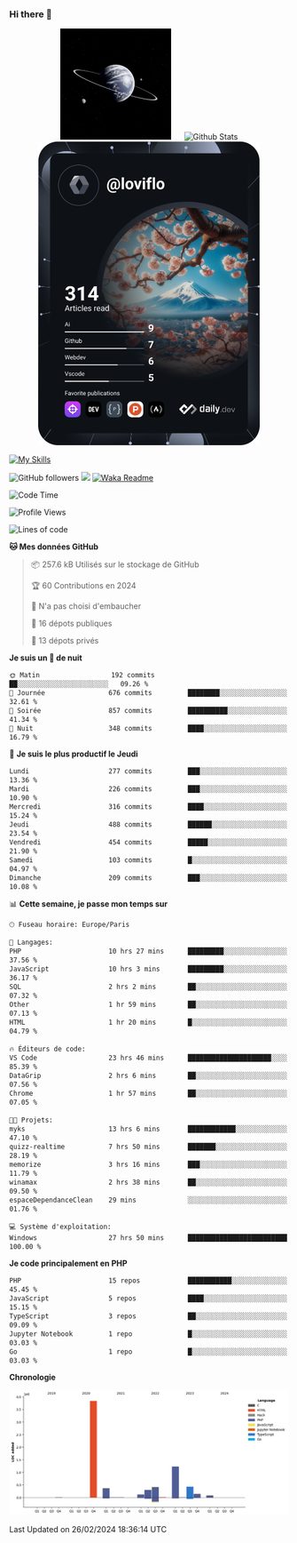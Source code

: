 ### Hi there 👋

<p align="center">
  <img src="https://github.com/Loviflo/Loviflo/blob/main/img/portrait.jpg" alt="Loviflo" height="200" style="margin-right: 20px"/>
  <img src="https://github-readme-stats.vercel.app/api?username=Loviflo&show_icons=true&theme=graywhite" alt="Github Stats" />
  <a href="https://app.daily.dev/loviflo"><img src="https://github.com/loviflo/loviflo/blob/main/devcard.svg" width="400" alt="Loviflo's Dev Card"/></a>
</p>

[![My Skills](https://skillicons.dev/icons?i=php,laravel,symfony,dotnet,cs,nodejs,mysql,postgres,js,ts,html,css,sass,angular,react,electron,docker,webpack,vscode,figma,git,github,gitlab,nginx,postman&perline=5)](https://skillicons.dev)

![GitHub followers](https://img.shields.io/github/followers/Loviflo?label=Follow&style=social)
![](https://visitor-badge.glitch.me/badge?page_id=Loviflo.Loviflo)
[![Waka Readme](https://github.com/Loviflo/Loviflo/actions/workflows/update-stats.yml/badge.svg)](https://github.com/Loviflo/Loviflo/actions/workflows/update-stats.yml)

<!--START_SECTION:waka-->
![Code Time](http://img.shields.io/badge/Code%20Time-1%2C945%20hrs%2053%20mins-blue)

![Profile Views](http://img.shields.io/badge/Vues%20du%20profil-0-blue)

![Lines of code](https://img.shields.io/badge/Depuis%20Hello%20World%2C%20j%27ai%20%C3%A9crit-7.0%20million%20Lignes%20de%20code-blue)

**🐱 Mes données GitHub** 

> 📦 257.6 kB Utilisés sur le stockage de GitHub 
 > 
> 🏆 60 Contributions en 2024
 > 
> 🚫 N'a pas choisi d'embaucher
 > 
> 📜 16 dépots publiques 
 > 
> 🔑 13 dépots privés 
 > 
**Je suis un 🦉 de nuit** 

```text
🌞 Matin                  192 commits         ██░░░░░░░░░░░░░░░░░░░░░░░   09.26 % 
🌆 Journée                676 commits         ████████░░░░░░░░░░░░░░░░░   32.61 % 
🌃 Soirée                 857 commits         ██████████░░░░░░░░░░░░░░░   41.34 % 
🌙 Nuit                   348 commits         ████░░░░░░░░░░░░░░░░░░░░░   16.79 % 
```
📅 **Je suis le plus productif le Jeudi** 

```text
Lundi                    277 commits         ███░░░░░░░░░░░░░░░░░░░░░░   13.36 % 
Mardi                    226 commits         ███░░░░░░░░░░░░░░░░░░░░░░   10.90 % 
Mercredi                 316 commits         ████░░░░░░░░░░░░░░░░░░░░░   15.24 % 
Jeudi                    488 commits         ██████░░░░░░░░░░░░░░░░░░░   23.54 % 
Vendredi                 454 commits         █████░░░░░░░░░░░░░░░░░░░░   21.90 % 
Samedi                   103 commits         █░░░░░░░░░░░░░░░░░░░░░░░░   04.97 % 
Dimanche                 209 commits         ███░░░░░░░░░░░░░░░░░░░░░░   10.08 % 
```


📊 **Cette semaine, je passe mon temps sur** 

```text
🕑︎ Fuseau horaire: Europe/Paris

💬 Langages: 
PHP                      10 hrs 27 mins      █████████░░░░░░░░░░░░░░░░   37.56 % 
JavaScript               10 hrs 3 mins       █████████░░░░░░░░░░░░░░░░   36.17 % 
SQL                      2 hrs 2 mins        ██░░░░░░░░░░░░░░░░░░░░░░░   07.32 % 
Other                    1 hr 59 mins        ██░░░░░░░░░░░░░░░░░░░░░░░   07.13 % 
HTML                     1 hr 20 mins        █░░░░░░░░░░░░░░░░░░░░░░░░   04.79 % 

🔥 Éditeurs de code: 
VS Code                  23 hrs 46 mins      █████████████████████░░░░   85.39 % 
DataGrip                 2 hrs 6 mins        ██░░░░░░░░░░░░░░░░░░░░░░░   07.56 % 
Chrome                   1 hr 57 mins        ██░░░░░░░░░░░░░░░░░░░░░░░   07.05 % 

🐱‍💻 Projets: 
myks                     13 hrs 6 mins       ████████████░░░░░░░░░░░░░   47.10 % 
quizz-realtime           7 hrs 50 mins       ███████░░░░░░░░░░░░░░░░░░   28.19 % 
memorize                 3 hrs 16 mins       ███░░░░░░░░░░░░░░░░░░░░░░   11.79 % 
winamax                  2 hrs 38 mins       ██░░░░░░░░░░░░░░░░░░░░░░░   09.50 % 
espaceDependanceClean    29 mins             ░░░░░░░░░░░░░░░░░░░░░░░░░   01.76 % 

💻 Système d'exploitation: 
Windows                  27 hrs 50 mins      █████████████████████████   100.00 % 
```

**Je code principalement en PHP** 

```text
PHP                      15 repos            ███████████░░░░░░░░░░░░░░   45.45 % 
JavaScript               5 repos             ████░░░░░░░░░░░░░░░░░░░░░   15.15 % 
TypeScript               3 repos             ██░░░░░░░░░░░░░░░░░░░░░░░   09.09 % 
Jupyter Notebook         1 repo              █░░░░░░░░░░░░░░░░░░░░░░░░   03.03 % 
Go                       1 repo              █░░░░░░░░░░░░░░░░░░░░░░░░   03.03 % 
```



**Chronologie**

![Lines of Code chart](https://raw.githubusercontent.com/Loviflo/Loviflo/main/assets/bar_graph.png)


 Last Updated on 26/02/2024 18:36:14 UTC
<!--END_SECTION:waka-->
